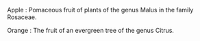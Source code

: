 Apple
:   Pomaceous fruit of plants of the genus Malus in
    the family Rosaceae.

Orange
:   The fruit of an evergreen tree of the genus Citrus.

